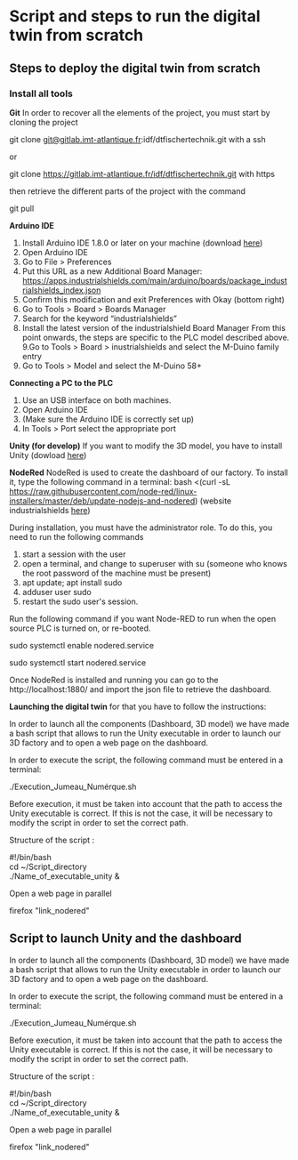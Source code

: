 # Script and steps to run the digital twin from scratch
## Steps to deploy the digital twin from scratch
### Install all tools
**Git**
In order to recover all the elements of the project, you must start by cloning the project

git clone git@gitlab.imt-atlantique.fr:idf/dtfischertechnik.git with a ssh

or

git clone https://gitlab.imt-atlantique.fr/idf/dtfischertechnik.git with https

then retrieve the different parts of the project with the command

git pull

**Arduino IDE**
1. Install Arduino IDE 1.8.0 or later on your machine (download [here](https://www.arduino.cc/en/software/))
2. Open Arduino IDE
3. Go to File > Preferences
4. Put this URL as a new Additional Board Manager:
https://apps.industrialshields.com/main/arduino/boards/package_industrialshields_index.json
5. Confirm this modification and exit Preferences with Okay (bottom right)
6. Go to Tools > Board  > Boards Manager
7. Search for the keyword “industrialshields”
8. Install the latest version of the industrialshield Board Manager
From this point onwards, the steps are specific to the PLC model described above.
9.Go to Tools > Board > inustrialshields and select the M-Duino family entry
10. Go to Tools > Model and select the M-Duino 58+

**Connecting a PC to the PLC**
1. Use an USB interface on both machines.
2. Open Arduino IDE
3. (Make sure the Arduino IDE is correctly set up)
4. In Tools > Port select the appropriate port

**Unity (for develop)**
If you want to modify the 3D model, you have to install Unity (dowload [here](https://unity.com/fr/download/))

**NodeRed**
NodeRed is used to create the dashboard of our factory. To install it, type the following command in a terminal:
bash <(curl -sL https://raw.githubusercontent.com/node-red/linux-installers/master/deb/update-nodejs-and-nodered)
(website industrialshields [here](https://www.industrialshields.com/blog/arduino-industrial-1/post/arduino-tutorial-node-red-dashboard-and-arduino-web-server-440#:~:text=Node%2DRED%20is%20a%20programming,runtime%20in%20a%20single%20click/))

During installation, you must have the administrator role. To do this, you need to run the following commands
1. start a session with the user
2. open a terminal, and change to superuser with su (someone who knows the root password of the machine must be present)
3. apt update; apt install sudo
4. adduser user sudo
5. restart the sudo user's session.

Run the following command if you want Node-RED to run when the open source PLC is turned on, or re-booted.

sudo systemctl enable nodered.service

sudo systemctl start nodered.service

Once NodeRed is installed and running you can go to the http://localhost:1880/ and import the json file to retrieve the dashboard.

**Launching the digital twin**
for that you have to follow the instructions:

In order to launch all the components (Dashboard, 3D model) we have made a bash script that allows to run the Unity executable in order to launch our 3D factory and to open a web page on the dashboard.

In order to execute the script, the following command must be entered in a terminal:

./Execution_Jumeau_Numérque.sh

Before execution, it must be taken into account that the path to access the Unity executable is correct. If this is not the case, it will be necessary to modify the script in order to set the correct path.

Structure of the script :

#!/bin/bash
<br>cd ~/Script_directory
<br>./Name_of_executable_unity &

Open a web page in parallel

firefox "link_nodered"

## Script to launch Unity and the dashboard
In order to launch all the components (Dashboard, 3D model) we have made a bash script that allows to run the Unity executable in order to launch our 3D factory and to open a web page on the dashboard.

In order to execute the script, the following command must be entered in a terminal:

./Execution_Jumeau_Numérque.sh

Before execution, it must be taken into account that the path to access the Unity executable is correct. If this is not the case, it will be necessary to modify the script in order to set the correct path.

Structure of the script :

#!/bin/bash
<br>cd ~/Script_directory
<br>./Name_of_executable_unity &

Open a web page in parallel

firefox "link_nodered"
